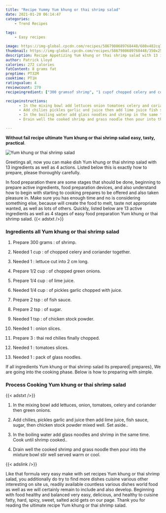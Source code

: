 ```yaml
---
title: "Recipe Yummy Yum khung or thai shrimp salad"
date: 2021-01-20 06:14:47
categories:
    - Trend Recipes
    
tags:
    - Easy recipes

image: https://img-global.cpcdn.com/recipes/5867980689768448/680x482cq70/yum-khung-or-thai-shrimp-salad-recipe-main-photo.jpg
thumbnail: https://img-global.cpcdn.com/recipes/5867980689768448/350x250cq70/yum-khung-or-thai-shrimp-salad-recipe-main-photo.jpg
description: Recipe Appetizing Yum khung or thai shrimp salad with 13 ingredients and 4 stages of easy cooking.
author: Patrick Lloyd
calories: 272 calories
fatContent: 8 grams fat
preptime: PT32M
cooktime: PT1H
ratingvalue: 4
reviewcount: 270
recipeingredient: ["300 gramsof shrimp", "1 cupof chopped celery and coriander together", "1lettuce cut into 2 cm long", "1/2 cupof chopped green onions", "1/4 cupof lime juice", "1/4 cupof pickles garlic chopped with juice", "2 tspof fish sauce", "2 tspof sugar", "1 tspof chicken stock powder", "1onion slices", "3thai red chilies finally chopped", "1tomatoes slices", "1pack of glass noodles"]

recipeinstructions: 
      - In the mixing bowl add lettuces onion tomatoes celery and coriander then green onions 
      - Add chilies pickles garlic and juice then add lime juice fish sauce sugar then chicken stock powder mixed well Set aside 
      - In the boiling water add glass noodles and shrimp in the same time Cook until shrimp cooked 
      - Drain well the cooked shrimp and grass noodle then pour into the mixture bowl stir well served warm or cool

---
```




**Without fail recipe ultimate Yum khung or thai shrimp salad easy, tasty, practical**. 


![Yum khung or thai shrimp salad](https://img-global.cpcdn.com/recipes/5867980689768448/680x482cq70/yum-khung-or-thai-shrimp-salad-recipe-main-photo.jpg "Yum khung or thai shrimp salad")




Greetings all, now you can make dish Yum khung or thai shrimp salad with 13 ingredients as well as 4 actions. Listed below this is exactly how to prepare, please thoroughly carefully.

In food preparation there are some stages that should be done, beginning to prepare active ingredients, food preparation devices, and also understand how to begin with starting to cooking prepares to be offered and also taken pleasure in. Make sure you has enough time and no is considering something else, because will create the food to melt, taste not appropriate wanted, as well as lots of others. Quickly, listed below are 13 active ingredients as well as 4 stages of easy food preparation Yum khung or thai shrimp salad.
{{< adstxt />}}

### Ingredients all Yum khung or thai shrimp salad


1. Prepare 300 grams : of shrimp.

1. Needed 1 cup : of chopped celery and coriander together.

1. Needed 1 : lettuce cut into 2 cm long.

1. Prepare 1/2 cup : of chopped green onions.

1. Prepare 1/4 cup : of lime juice.

1. Needed 1/4 cup : of pickles garlic chopped with juice.

1. Prepare 2 tsp : of fish sauce.

1. Prepare 2 tsp : of sugar.

1. Needed 1 tsp : of chicken stock powder.

1. Needed 1 : onion slices.

1. Prepare 3 : thai red chilies finally chopped.

1. Needed 1 : tomatoes slices.

1. Needed 1 : pack of glass noodles.



If all ingredients Yum khung or thai shrimp salad its prepared| prepares}, We are going into the cooking phase. Below is how to preparing with simple.

### Process Cooking Yum khung or thai shrimp salad

{{< adstxt />}}


1. In the mixing bowl add lettuces, onion, tomatoes, celery and coriander then green onions.



1. Add chilies, pickles garlic and juice then add lime juice, fish sauce, sugar, then chicken stock powder mixed well. Set aside..



1. In the boiling water add glass noodles and shrimp in the same time. Cook until shrimp cooked..



1. Drain well the cooked shrimp and grass noodle then pour into the mixture bowl stir well served warm or cool.





{{< adslink />}}

Like that formula very easy make with set recipes Yum khung or thai shrimp salad, you additionally do try to find more dishes cuisine various other interesting on site us, readily available countless various dishes world food as well as we will certainly remain to include and also develop. Beginning with food healthy and balanced very easy, delicious, and healthy to cuisine fatty, hard, spicy, sweet, salted acid gets on our page. Thank you for reading the ultimate recipe Yum khung or thai shrimp salad.
